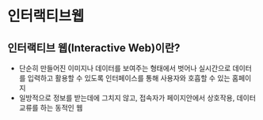 # 인터랙티브웹

## 인터랙티브 웹(Interactive Web)이란?

- 단순히 만들어진 이미지나 데이터를 보여주는 형태에서 벗어나 실시간으로 데이터를 입력하고 활용할 수 있도록 인터페이스를 통해 사용자와 호흡할 수 있는 홈페이지
- 일방적으로 정보를 받는데에 그치지 않고, 접속자가 페이지안에서 상호작용, 데이터 교류를 하는 동적인 웹
